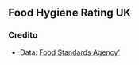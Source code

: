 ## Food Hygiene Rating UK


### Credito

 - Data: [Food Standards Agency'](http://ratings.food.gov.uk/open-data/)
